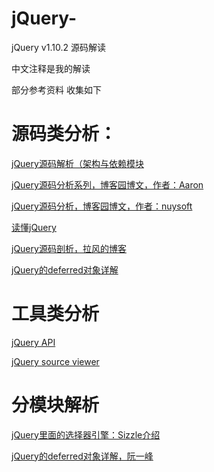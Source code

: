 # jQuery-
jQuery v1.10.2 源码解读

中文注释是我的解读 

部分参考资料 收集如下

# 源码类分析：
[jQuery源码解析（架构与依赖模块](http://www.imooc.com/view/172)

[jQuery源码分析系列，博客园博文，作者：Aaron](http://www.cnblogs.com/aaronjs/p/3279314.html)

[jQuery源码分析，博客园博文，作者：nuysoft](http://www.cnblogs.com/nuysoft/category/330604.html)

[读懂jQuery](http://www.html-js.com/article/column/210)

[jQuery源码剖析，拉风的博客](http://rapheal.sinaapp.com/tag/jquery-2/)

[jQuery的deferred对象详解](http://www.ruanyifeng.com/blog/2011/08/a_detailed_explanation_of_jquery_deferred_object.html)


# 工具类分析
[jQuery API](https://oscarotero.com/jquery/)

[jQuery source viewer](http://james.padolsey.com/jquery/)

# 分模块解析
[jQuery里面的选择器引擎：Sizzle介绍](http://www.cnblogs.com/bigbrother1984/p/4010492.html)

[jQuery的deferred对象详解，阮一峰](http://www.ruanyifeng.com/blog/2011/08/a_detailed_explanation_of_jquery_deferred_object.html)
